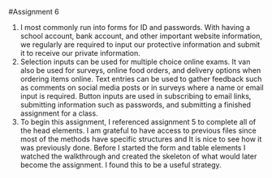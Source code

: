 #Assignment 6

1. I most commonly run into forms for ID and passwords. With having a school account, bank account, and other important website information, we regularly are required to input our protective information and submit it to receive our private information.
2. Selection inputs can be used for multiple choice online exams. It van also be used for surveys, online food orders, and delivery options when ordering items online. Text entries can be used to gather feedback such as comments on social media posts or in surveys where a name or email input is required. Button inputs are used in subscribing to email links, submitting information such as passwords, and submitting a finished assignment for a class.
3. To begin this assignment, I referenced assignment 5 to complete all of the head elements. I am grateful to have access to previous files since most of the methods have specific structures and It is nice to see how it was previously done. Before I started the form and table elements I watched the walkthrough and created the skeleton of what would later become the assignment. I found this to be a useful strategy.
